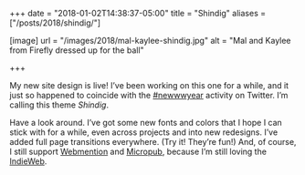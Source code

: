 +++
date = "2018-01-02T14:38:37-05:00"
title = "Shindig"
aliases = ["/posts/2018/shindig/"]

[image]
url = "/images/2018/mal-kaylee-shindig.jpg"
alt = "Mal and Kaylee from Firefly dressed up for the ball"

+++

My new site design is live! I’ve been working on this one for a while, and it just so happened to coincide with the <a href="https://twitter.com/hashtag/newwwyear?src=hash">#newwwyear</a> activity on Twitter. I’m calling this theme *Shindig*.
<!--more-->

Have a look around. I’ve got some new fonts and colors that I hope I can stick with for a while, even across projects and into new redesigns. I’ve added full page transitions everywhere. (Try it! They’re fun!) And, of course, I still support <a href="https://webmention.net/">Webmention</a> and <a href="https://indieweb.org/Micropub">Micropub</a>, because I’m still loving the <a href="https://www.recallact.com/presentation/decentralized-social-web">IndieWeb</a>.
